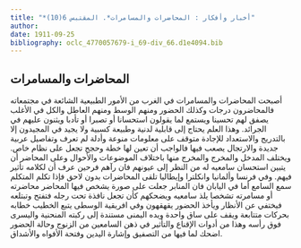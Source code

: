 ```yaml
---
title: "*أخبار وأفكار : المحاضرات والمسامرات*. المقتبس 6(10)"
author: 
date: 1911-09-25
bibliography: oclc_4770057679-i_69-div_66.d1e4094.bib
---
```




##  المحاضرات والمسامرات 


 أصبحت المحاضرات والمسامرات في الغرب من الأمور الطبيعية الشائعة في مجتمعاته فالمحاضرون درجات وكذلك الحضور ومنهم الوسط ومنهم العاطل والكل في الأغلب يصفق لهم تحسينا ويستمع لما يقولون استحسانا أو تصبرا أو تأدبا ويثنون عليهم في الجرائد. وهذا العلم يحتاج إلى قابلية لدنية وطبيعة كسبية ولا يجيد في   المجيدون إلا بالتدريج والاستعداد للإجادة متوقف على معلومات منوعة وأدلة لم تعرف وتفاصيل عربية جديدة والارتجال يصعب فيها فالواجب أن تعين لها خطة وحجج تجعل على نظام خاص. ويختلف المدخل والمخرج والمخرج منها باختلاف الموضوعات والأحوال وعلى المحاضر أن يتبين استحسان سامعيه له من النظر إلى عيونهم فان رآهم فرحين عرف أن لكلامه تأثير فيهم. وفي فرنسا وألمانيا وانكلترا وإيطاليا تلقى المحاضرات بدون لاحق فإذا   تكلم المتكلم سمع السامع أما في اليابان فان المنابر جعلت على صورة يشخص فيها المحاضر محاضرته أو مسامرته تشخصا يلذ سامعيه ويضحكهم كأن تجعل نافذة تحت رجله فتفتح وتبتلعه فيختفي عن الأنظار ويأخذ الحضور يقهقهون وفي افريقية الوسطى يتبع الخطيب خطابه بحركات متتابعة ويقف على ساق واحدة ويده اليمنى مستندة إلى ركبته المنحنية واليسرى فوق رأسه وهذا من أدوات الإقناع والتأثير في ذهن السامعين من الزنوج وحالة الحضور اضحك لما فيها من التصفيق وإشارة اليدين وفتحة الأفواه والأشداق. 
